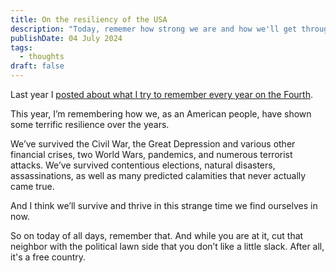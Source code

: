 ```yaml
---
title: On the resiliency of the USA
description: "Today, rememer how strong we are and how we'll get through this, too"
publishDate: 04 July 2024
tags:
  - thoughts
draft: false
---
```


Last year I [posted about what I try to remember every year on the Fourth](https://www.nickhodges.com/posts/tryingtoremember/).

This year, I’m remembering how we, as an American people, have shown some terrific resilience over the years.

We’ve survived the Civil War, the Great Depression and various other financial crises, two World Wars, pandemics, and numerous terrorist attacks.  We’ve survived contentious elections, natural disasters, assassinations, as well as many predicted calamities that never actually came true.

And I think we’ll survive and thrive in this strange time we find ourselves in now.

So on today of all days, remember that. And while you are at it, cut that neighbor with the political lawn side that you don’t like a little slack.  After all, it's a free country.